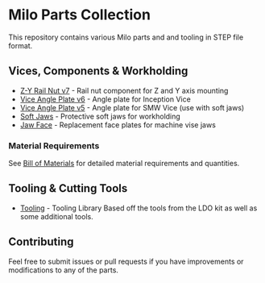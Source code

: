 # Milo Parts Collection

This repository contains various Milo parts and and tooling in STEP file format.

## Vices, Components & Workholding

- [Z-Y Rail Nut v7](T-nuts/Z-Y%20Rail%20Nut%20v7.step) - Rail nut component for Z and Y axis mounting
- [Vice Angle Plate v6](Vices/Angle%20Vice%20Plate/Vice%20Angle%20Plate%20v6.step) - Angle plate for Inception Vice
- [Vice Angle Plate v5](Vices/Angle%20Vice%20Plate/Vice%20Angle%20Plate%20v5.step) - Angle plate for SMW Vice (use with soft jaws)
- [Soft Jaws](Vices/Soft-Jaws/Soft%20Jaws.step) - Protective soft jaws for workholding
- [Jaw Face](Vices/jaw-faces/Jaw%20Face.step) - Replacement face plates for machine vise jaws

### Material Requirements
See [Bill of Materials](BOM.md) for detailed material requirements and quantities.

## Tooling & Cutting Tools

- [Tooling](tools/.tools) - Tooling Library Based off the tools from the LDO kit as well as some additional tools.


## Contributing

Feel free to submit issues or pull requests if you have improvements or modifications to any of the parts.

